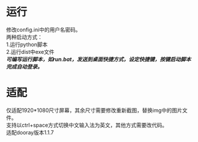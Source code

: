 # 运行
修改config.ini中的用户名密码。  
两种启动方式：  
1.运行python脚本  
2.运行dist中exe文件  
___可编写运行脚本，如run.bat，发送到桌面快捷方式，设定快捷键，按键启动脚本完成自动登录。___

# 适配
仅适配1920*1080尺寸屏幕，其余尺寸需要修改重新截图，替换img中的图片文件。  
支持以ctrl+space方式切换中文输入法为英文，其他方式需要改代码。  
适配dooray版本1.1.7
